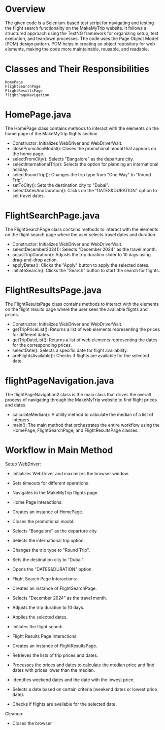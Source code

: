 # Overview
The given code is a Selenium-based test script for navigating and testing the flight search functionality on the MakeMyTrip website. It follows a structured approach using the TestNG framework for organizing setup, test execution, and teardown processes.
The code uses the Page Object Model (POM) design pattern. POM helps in creating an object repository for web elements, making the code more maintainable, reusable, and readable.

# Classes and Their Responsibilities
```
HomePage
FlightSearchPage
FlightResultsPage
flightPageNavigation
```

# HomePage.java
The HomePage class contains methods to interact with the elements on the home page of the MakeMyTrip flights section.

- Constructor: Initializes WebDriver and WebDriverWait.
- closePromotionModal(): Closes the promotional modal that appears on the home page.
- selectFromCity(): Selects "Bangalore" as the departure city.
- selectInternationalTrip(): Selects the option for planning an international holiday.
- selectRoundTrip(): Changes the trip type from "One Way" to "Round Trip".
- setToCity(): Sets the destination city to "Dubai".
- selectDatesAndDuration(): Clicks on the "DATES&DURATION" option to set travel dates.

# FlightSearchPage.java
The FlightSearchPage class contains methods to interact with the elements on the flight search page where the user selects travel dates and duration.

- Constructor: Initializes WebDriver and WebDriverWait.
- selectDecember2024(): Selects "December 2024" as the travel month.
- adjustTripDuration(): Adjusts the trip duration slider to 10 days using drag-and-drop action.
- applyDates(): Clicks the "Apply" button to apply the selected dates.
- initiateSearch(): Clicks the "Search" button to start the search for flights.

# FlightResultsPage.java
The FlightResultsPage class contains methods to interact with the elements on the flight results page where the user sees the available flights and prices.

- Constructor: Initializes WebDriver and WebDriverWait.
- getTripPriceList(): Returns a list of web elements representing the prices for different dates.
- getTripDateList(): Returns a list of web elements representing the dates for the corresponding prices.
- selectDate(): Selects a specific date for flight availability.
- areFlightsAvailable(): Checks if flights are available for the selected date.

# flightPageNavigation.java
The flightPageNavigation2 class is the main class that drives the overall process of navigating through the MakeMyTrip website to find flight prices and dates.

- calculateMedian(): A utility method to calculate the median of a list of integers.
- main(): The main method that orchestrates the entire workflow using the HomePage, FlightSearchPage, and FlightResultsPage classes.

# Workflow in Main Method
Setup WebDriver:

- Initializes WebDriver and maximizes the browser window.
- Sets timeouts for different operations.
- Navigates to the MakeMyTrip flights page.
- Home Page Interactions:

- Creates an instance of HomePage.
- Closes the promotional modal.
- Selects "Bangalore" as the departure city.
- Selects the international trip option.
- Changes the trip type to "Round Trip".
- Sets the destination city to "Dubai".
- Opens the "DATES&DURATION" option.
- Flight Search Page Interactions:

- Creates an instance of FlightSearchPage.
- Selects "December 2024" as the travel month.
- Adjusts the trip duration to 10 days.
- Applies the selected dates.
- Initiates the flight search.
- Flight Results Page Interactions:

- Creates an instance of FlightResultsPage.
- Retrieves the lists of trip prices and dates.
- Processes the prices and dates to calculate the median price and find dates with prices lower than the median.
- Identifies weekend dates and the date with the lowest price.
- Selects a date based on certain criteria (weekend dates or lowest price date).
- Checks if flights are available for the selected date.

Cleanup:

- Closes the browser
